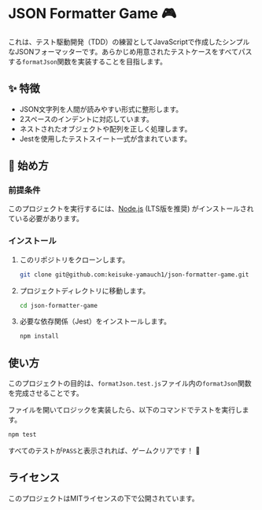 # JSON Formatter Game 🎮

これは、テスト駆動開発（TDD）の練習としてJavaScriptで作成したシンプルなJSONフォーマッターです。あらかじめ用意されたテストケースをすべてパスする`formatJson`関数を実装することを目指します。

## ✨ 特徴

-   JSON文字列を人間が読みやすい形式に整形します。
-   2スペースのインデントに対応しています。
-   ネストされたオブジェクトや配列を正しく処理します。
-   Jestを使用したテストスイート一式が含まれています。

## 🚀 始め方

### 前提条件

このプロジェクトを実行するには、[Node.js](https://nodejs.org/ja) (LTS版を推奨) がインストールされている必要があります。

### インストール

1.  このリポジトリをクローンします。
    ```bash
    git clone git@github.com:keisuke-yamauch1/json-formatter-game.git
    ```
2.  プロジェクトディレクトリに移動します。
    ```bash
    cd json-formatter-game
    ```
3.  必要な依存関係（Jest）をインストールします。
    ```bash
    npm install
    ```

## 使い方

このプロジェクトの目的は、`formatJson.test.js`ファイル内の`formatJson`関数を完成させることです。

ファイルを開いてロジックを実装したら、以下のコマンドでテストを実行します。

```bash
npm test
```

すべてのテストが`PASS`と表示されれば、ゲームクリアです！ 🎉

## ライセンス

このプロジェクトはMITライセンスの下で公開されています。